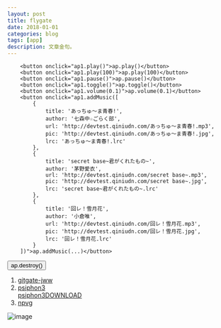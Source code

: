 ```yaml
---
layout: post
title: flygate 
date: 2018-01-01
categories: blog
tags: [app]
description: 文章金句。
---
```



        <button onclick="ap1.play()">ap.play()</button>
        <button onclick="ap1.play(100)">ap.play(100)</button>
        <button onclick="ap1.pause()">ap.pause()</button>
        <button onclick="ap1.toggle()">ap.toggle()</button>
        <button onclick="ap1.volume(0.1)">ap.volume(0.1)</button>
        <button onclick="ap1.addMusic([
            {
                title: 'あっちゅ～ま青春!',
                author: '七森中☆ごらく部',
                url: 'http://devtest.qiniudn.com/あっちゅ～ま青春!.mp3',
                pic: 'http://devtest.qiniudn.com/あっちゅ～ま青春!.jpg',
                lrc: 'あっちゅ～ま青春!.lrc'
            },
            {
                title: 'secret base~君がくれたもの~',
                author: '茅野愛衣',
                url: 'http://devtest.qiniudn.com/secret base~.mp3',
                pic: 'http://devtest.qiniudn.com/secret base~.jpg',
                lrc: 'secret base~君がくれたもの~.lrc'
            },
            {
                title: '回レ！雪月花',
                author: '小倉唯',
                url: 'http://devtest.qiniudn.com/回レ！雪月花.mp3',
                pic: 'http://devtest.qiniudn.com/回レ！雪月花.jpg',
                lrc: '回レ！雪月花.lrc'
            }
        ])">ap.addMusic(...)</button>
<button onclick="ap1.destroy()">ap.destroy()</button>
<div id="player1" class="aplayer"></div>
<script src="../dist/APlayer.min.js"></script>
<script src="demo.js"></script>


1. [gitgate-jww](https://github.com/bannedbook/fanqiang/wiki)
1. [psiphon3](https://psiphon.ca/zh/download.html)<br>[psiphon3DOWNLOAD](https://psiphon.ca/psiphon3.exe)
1. [npvg](http://www.vpngate.net/cn/download.aspx)

![image](https://github.com/feiyuii/feiyuii.github.io/blob/master/img/crowds/crowds.jpg?raw=true)
